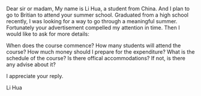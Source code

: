 Dear sir or madam,
  My name is Li Hua, a student from China. And I plan to go to Britian to attend your summer school. Graduated from a high school recently, I was looking for a way to go through a meaningful summer. Fortunately your advertisement compelled my attention in time. Then I would like to ask for more details:

  When does the course commence?
  How many students will attend the course?
  How much money should I prepare for the expenditure?
  What is the schedule of the course?
  Is there offical accommodations? If not, is there any advise about it?

  I appreciate your reply.

Li Hua

